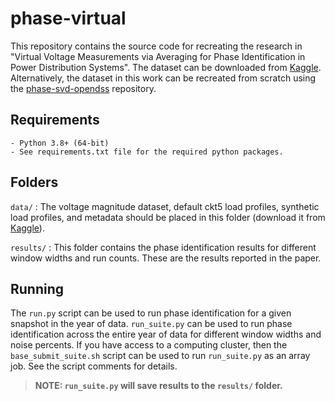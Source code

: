 # **phase-virtual**

This repository contains the source code for recreating the research in "Virtual Voltage Measurements via Averaging for Phase Identification in Power Distribution Systems". The dataset can be downloaded from [Kaggle](https://www.kaggle.com/msk5sdata/phase-svd). Alternatively, the dataset in this work can be recreated from scratch using the [phase-svd-opendss](https://github.com/msk-5s/phase-svd-opendss.git) repository.

## Requirements
    - Python 3.8+ (64-bit)
    - See requirements.txt file for the required python packages.

## Folders
`data/`
: The voltage magnitude dataset, default ckt5 load profiles, synthetic load profiles, and metadata should be placed in this folder (download it from [Kaggle](https://www.kaggle.com/msk5sdata/phase-svd)).

`results/`
: This folder contains the phase identification results for different window widths and run counts. These are the results reported in the paper.

## Running
The `run.py` script can be used to run phase identification for a given snapshot in the year of data. `run_suite.py` can be used to run phase identification across the entire year of data for different window widths and noise percents. If you have access to a computing cluster, then the `base_submit_suite.sh` script can be used to run `run_suite.py` as an array job. See the script comments for details.
> **NOTE: `run_suite.py` will save results to the `results/` folder.**
